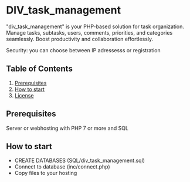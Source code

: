 # DIV_task_management
"div_task_management" is your PHP-based solution for task organization. Manage tasks, subtasks, users, comments, priorities, and categories seamlessly. Boost productivity and collaboration effortlessly.

Security: you can choose between IP adressesss or registration


## Table of Contents
1. [Prerequisites](#prerequisites)
2. [How to start](#how-to-start)
3. [License](#license)

## Prerequisites<!--#prerequisites-->
Server or webhosting with PHP 7 or more and SQL 


## How to start<!--#how-to-start-->
- CREATE  DATABASES (SQL/div_task_management.sql)
- Connect to database (inc/connect.php)
- Copy files to your hosting
